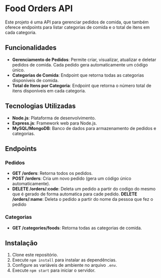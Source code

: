 # Food Orders API

Este projeto é uma API para gerenciar pedidos de comida, que também oferece endpoints para listar categorias de comida e o total de itens em cada categoria.

## Funcionalidades

- **Gerenciamento de Pedidos**: Permite criar, visualizar, atualizar e deletar pedidos de comida. Cada pedido gera automaticamente um código único.
- **Categorias de Comida**: Endpoint que retorna todas as categorias disponíveis de comida.
- **Total de Itens por Categoria**: Endpoint que retorna o número total de itens disponíveis em cada categoria.

## Tecnologias Utilizadas

- **Node.js**: Plataforma de desenvolvimento.
- **Express.js**: Framework web para Node.js.
- **MySQL/MongoDB**: Banco de dados para armazenamento de pedidos e categorias.


## Endpoints

### Pedidos

- **GET /orders**: Retorna todos os pedidos.
- **POST /orders**: Cria um novo pedido (gera um código único automaticamente).
- **DELETE /orders/:code**: Deleta um pedido a partir do codigo do mesmo que é gerado de forma automatica para cade pedido.
**DELETE /orders/:name**: Deleta o pedido a partir do nome da pessoa que fez o pedido

### Categorias

- **GET /categories/foods**: Retorna todas as categorias de comida.


## Instalação

1. Clone este repositório.
2. Execute `npm install` para instalar as dependências.
3. Configure as variáveis de ambiente no arquivo `.env`.
4. Execute `npm start` para iniciar o servidor.


